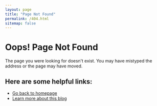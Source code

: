 ```yaml
---
layout: page
title: "Page Not Found"
permalink: /404.html
sitemap: false
---
```


# Oops! Page Not Found

The page you were looking for doesn't exist. You may have mistyped the address or the page may have moved.

## Here are some helpful links:

- [Go back to homepage](/)
- [Learn more about this blog](/about/)